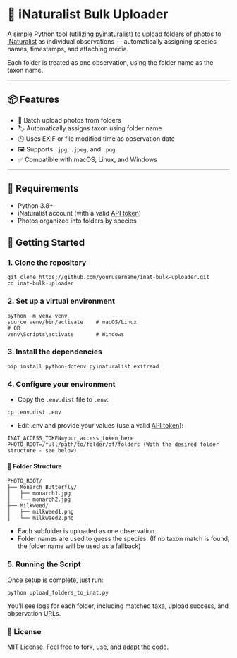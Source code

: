 # 🦋 iNaturalist Bulk Uploader

A simple Python tool (utilizing [pyinaturalist](https://github.com/pyinat/pyinaturalist)) to upload folders of photos to [iNaturalist](https://www.inaturalist.org/) as individual observations — automatically assigning species names, timestamps, and attaching media.

Each folder is treated as one observation, using the folder name as the taxon name.

---

## 📦 Features

- 🔁 Batch upload photos from folders
- 🏷️ Automatically assigns taxon using folder name
- 🕓 Uses EXIF or file modified time as observation date
- 🖼️ Supports `.jpg`, `.jpeg`, and `.png`
- ✅ Compatible with macOS, Linux, and Windows

---

## 🧰 Requirements

- Python 3.8+
- iNaturalist account (with a valid [API token](https://www.inaturalist.org/users/api_token))
- Photos organized into folders by species


## 🚀 Getting Started

### 1. Clone the repository

```
git clone https://github.com/yourusername/inat-bulk-uploader.git
cd inat-bulk-uploader
```

### 2. Set up a virtual environment

```
python -m venv venv
source venv/bin/activate    # macOS/Linux
# OR
venv\Scripts\activate       # Windows
```

### 3. Install the dependencies

```
pip install python-dotenv pyinaturalist exifread
```

### 4. Configure your environment

- Copy the `.env.dist` file to `.env`:
```
cp .env.dist .env
```
- Edit .env and provide your values (use a valid [API token](https://www.inaturalist.org/users/api_token)):
```
INAT_ACCESS_TOKEN=your_access_token_here
PHOTO_ROOT=/full/path/to/folder/of/folders (With the desired folder structure - see below)
```
#### 📁 Folder Structure

```
PHOTO_ROOT/
├── Monarch Butterfly/
│   ├── monarch1.jpg
│   └── monarch2.jpg
├── Milkweed/
│   ├── milkweed1.png
│   └── milkweed2.png
```
- Each subfolder is uploaded as one observation.
- Folder names are used to guess the species. (If no taxon match is found, the folder name will be used as a fallback)

### 5. Running the Script

Once setup is complete, just run:
```
python upload_folders_to_inat.py
```
You’ll see logs for each folder, including matched taxa, upload success, and observation URLs.

### 📝 License
MIT License. Feel free to fork, use, and adapt the code.

